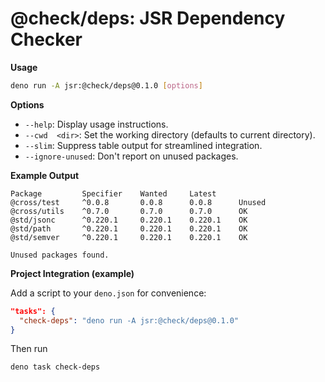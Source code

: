 # @check/deps: JSR Dependency Checker

**Usage**

```bash
deno run -A jsr:@check/deps@0.1.0 [options]
```

**Options**

- `--help`: Display usage instructions.
- `--cwd  <dir>`: Set the working directory (defaults to current directory).
- `--slim`: Suppress table output for streamlined integration.
- `--ignore-unused`: Don't report on unused packages.

**Example Output**

```
Package         Specifier    Wanted     Latest               
@cross/test     ^0.0.8       0.0.8      0.0.8      Unused    
@cross/utils    ^0.7.0       0.7.0      0.7.0      OK        
@std/jsonc      ^0.220.1     0.220.1    0.220.1    OK        
@std/path       ^0.220.1     0.220.1    0.220.1    OK        
@std/semver     ^0.220.1     0.220.1    0.220.1    OK        

Unused packages found.
```

**Project Integration (example)**

Add a script to your `deno.json` for convenience:

```json
"tasks": {
  "check-deps": "deno run -A jsr:@check/deps@0.1.0"
}
```

Then run

```
deno task check-deps
```
